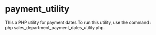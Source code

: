 # payment_utility
This a PHP utility for payment dates 
To run this utility, use the command : php sales_department_payment_dates_utility.php.
